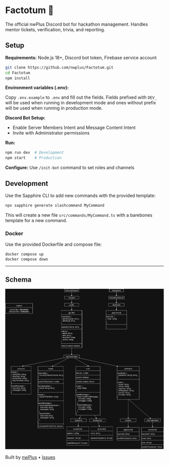 # Factotum 🦫

The official nwPlus Discord bot for hackathon management. Handles mentor tickets, verification, trivia, and reporting.

## Setup

**Requirements:** Node.js 18+, Discord bot token, Firebase service account

```bash
git clone https://github.com/nwplus/Factotum.git
cd Factotum
npm install
```

**Environment variables (.env):**

Copy `.env.example` to `.env` and fill out the fields.
Fields prefixed with `DEV_` will be used when running in development mode and ones without prefix will be used when running in production mode.

**Discord Bot Setup:**

- Enable Server Members Intent and Message Content Intent
- Invite with Administrator permissions

**Run:**

```bash
npm run dev  # Development
npm start    # Production
```

**Configure:** Use `/init-bot` command to set roles and channels

## Development

Use the Sapphire CLI to add new commands with the provided template:

```bash
npx sapphire generate slashcommand MyCommand
```

This will create a new file `src/commands/MyCommand.ts` with a barebones template for a new command.

### Docker

Use the provided Dockerfile and compose file:

```
docker compose up
docker compose down
```

---

## Schema

![Database Schema](./SCHEMA.png)

Built by [nwPlus](https://github.com/nwplus) • [Issues](https://github.com/nwplus/Factotum/issues)
